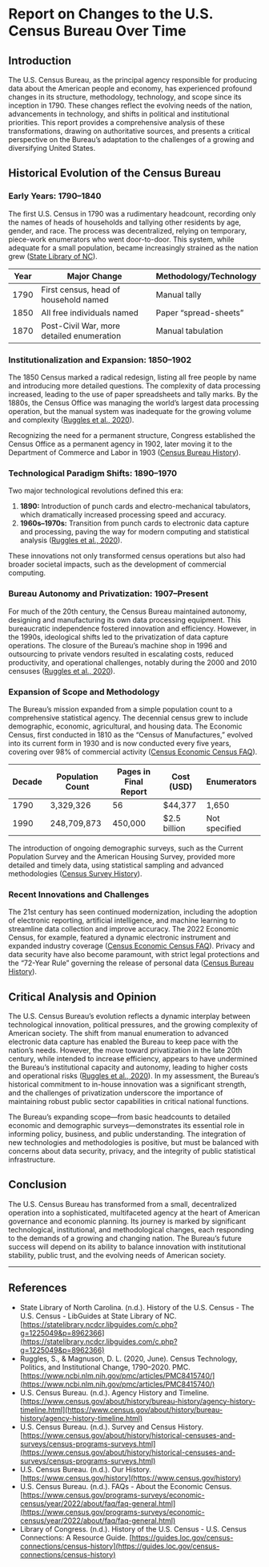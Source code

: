 # Report on Changes to the U.S. Census Bureau Over Time

## Introduction

The U.S. Census Bureau, as the principal agency responsible for producing data about the American people and economy, has experienced profound changes in its structure, methodology, technology, and scope since its inception in 1790. These changes reflect the evolving needs of the nation, advancements in technology, and shifts in political and institutional priorities. This report provides a comprehensive analysis of these transformations, drawing on authoritative sources, and presents a critical perspective on the Bureau’s adaptation to the challenges of a growing and diversifying United States.

## Historical Evolution of the Census Bureau

### Early Years: 1790–1840

The first U.S. Census in 1790 was a rudimentary headcount, recording only the names of heads of households and tallying other residents by age, gender, and race. The process was decentralized, relying on temporary, piece-work enumerators who went door-to-door. This system, while adequate for a small population, became increasingly strained as the nation grew ([State Library of NC](https://statelibrary.ncdcr.libguides.com/c.php?g=1225049&p=8962366)).

| Year      | Major Change                                   | Methodology/Technology      |
|-----------|------------------------------------------------|----------------------------|
| 1790      | First census, head of household named          | Manual tally               |
| 1850      | All free individuals named                     | Paper “spread-sheets”      |
| 1870      | Post-Civil War, more detailed enumeration      | Manual tabulation          |

### Institutionalization and Expansion: 1850–1902

The 1850 Census marked a radical redesign, listing all free people by name and introducing more detailed questions. The complexity of data processing increased, leading to the use of paper spreadsheets and tally marks. By the 1880s, the Census Office was managing the world’s largest data processing operation, but the manual system was inadequate for the growing volume and complexity ([Ruggles et al., 2020](https://www.ncbi.nlm.nih.gov/pmc/articles/PMC8415740/)).

Recognizing the need for a permanent structure, Congress established the Census Office as a permanent agency in 1902, later moving it to the Department of Commerce and Labor in 1903 ([Census Bureau History](https://www.census.gov/about/history/bureau-history/agency-history-timeline.html)).

### Technological Paradigm Shifts: 1890–1970

Two major technological revolutions defined this era:

1. **1890:** Introduction of punch cards and electro-mechanical tabulators, which dramatically increased processing speed and accuracy.
2. **1960s–1970s:** Transition from punch cards to electronic data capture and processing, paving the way for modern computing and statistical analysis ([Ruggles et al., 2020](https://www.ncbi.nlm.nih.gov/pmc/articles/PMC8415740/)).

These innovations not only transformed census operations but also had broader societal impacts, such as the development of commercial computing.

### Bureau Autonomy and Privatization: 1907–Present

For much of the 20th century, the Census Bureau maintained autonomy, designing and manufacturing its own data processing equipment. This bureaucratic independence fostered innovation and efficiency. However, in the 1990s, ideological shifts led to the privatization of data capture operations. The closure of the Bureau’s machine shop in 1996 and outsourcing to private vendors resulted in escalating costs, reduced productivity, and operational challenges, notably during the 2000 and 2010 censuses ([Ruggles et al., 2020](https://www.ncbi.nlm.nih.gov/pmc/articles/PMC8415740/)).

### Expansion of Scope and Methodology

The Bureau’s mission expanded from a simple population count to a comprehensive statistical agency. The decennial census grew to include demographic, economic, agricultural, and housing data. The Economic Census, first conducted in 1810 as the “Census of Manufactures,” evolved into its current form in 1930 and is now conducted every five years, covering over 98% of commercial activity ([Census Economic Census FAQ](https://www.census.gov/programs-surveys/economic-census/year/2022/about/faq/faq-general.html)).

| Decade    | Population Count | Pages in Final Report | Cost (USD)   | Enumerators      |
|-----------|------------------|----------------------|--------------|------------------|
| 1790      | 3,329,326        | 56                   | $44,377      | 1,650            |
| 1990      | 248,709,873      | 450,000              | $2.5 billion | Not specified    |

The introduction of ongoing demographic surveys, such as the Current Population Survey and the American Housing Survey, provided more detailed and timely data, using statistical sampling and advanced methodologies ([Census Survey History](https://www.census.gov/about/history/historical-censuses-and-surveys/census-programs-surveys.html)).

### Recent Innovations and Challenges

The 21st century has seen continued modernization, including the adoption of electronic reporting, artificial intelligence, and machine learning to streamline data collection and improve accuracy. The 2022 Economic Census, for example, featured a dynamic electronic instrument and expanded industry coverage ([Census Economic Census FAQ](https://www.census.gov/programs-surveys/economic-census/year/2022/about/faq/faq-general.html)). Privacy and data security have also become paramount, with strict legal protections and the “72-Year Rule” governing the release of personal data ([Census Bureau History](https://www.census.gov/history)).

## Critical Analysis and Opinion

The U.S. Census Bureau’s evolution reflects a dynamic interplay between technological innovation, political pressures, and the growing complexity of American society. The shift from manual enumeration to advanced electronic data capture has enabled the Bureau to keep pace with the nation’s needs. However, the move toward privatization in the late 20th century, while intended to increase efficiency, appears to have undermined the Bureau’s institutional capacity and autonomy, leading to higher costs and operational risks ([Ruggles et al., 2020](https://www.ncbi.nlm.nih.gov/pmc/articles/PMC8415740/)). In my assessment, the Bureau’s historical commitment to in-house innovation was a significant strength, and the challenges of privatization underscore the importance of maintaining robust public sector capabilities in critical national functions.

The Bureau’s expanding scope—from basic headcounts to detailed economic and demographic surveys—demonstrates its essential role in informing policy, business, and public understanding. The integration of new technologies and methodologies is positive, but must be balanced with concerns about data security, privacy, and the integrity of public statistical infrastructure.

## Conclusion

The U.S. Census Bureau has transformed from a small, decentralized operation into a sophisticated, multifaceted agency at the heart of American governance and economic planning. Its journey is marked by significant technological, institutional, and methodological changes, each responding to the demands of a growing and changing nation. The Bureau’s future success will depend on its ability to balance innovation with institutional stability, public trust, and the evolving needs of American society.

---

## References

- State Library of North Carolina. (n.d.). History of the U.S. Census - The U.S. Census - LibGuides at State Library of NC. [https://statelibrary.ncdcr.libguides.com/c.php?g=1225049&p=8962366](https://statelibrary.ncdcr.libguides.com/c.php?g=1225049&p=8962366)
- Ruggles, S., & Magnuson, D. L. (2020, June). Census Technology, Politics, and Institutional Change, 1790–2020. PMC. [https://www.ncbi.nlm.nih.gov/pmc/articles/PMC8415740/](https://www.ncbi.nlm.nih.gov/pmc/articles/PMC8415740/)
- U.S. Census Bureau. (n.d.). Agency History and Timeline. [https://www.census.gov/about/history/bureau-history/agency-history-timeline.html](https://www.census.gov/about/history/bureau-history/agency-history-timeline.html)
- U.S. Census Bureau. (n.d.). Survey and Census History. [https://www.census.gov/about/history/historical-censuses-and-surveys/census-programs-surveys.html](https://www.census.gov/about/history/historical-censuses-and-surveys/census-programs-surveys.html)
- U.S. Census Bureau. (n.d.). Our History. [https://www.census.gov/history](https://www.census.gov/history)
- U.S. Census Bureau. (n.d.). FAQs - About the Economic Census. [https://www.census.gov/programs-surveys/economic-census/year/2022/about/faq/faq-general.html](https://www.census.gov/programs-surveys/economic-census/year/2022/about/faq/faq-general.html)
- Library of Congress. (n.d.). History of the U.S. Census - U.S. Census Connections: A Resource Guide. [https://guides.loc.gov/census-connections/census-history](https://guides.loc.gov/census-connections/census-history)